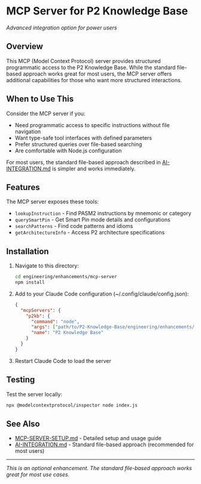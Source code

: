 # MCP Server for P2 Knowledge Base

*Advanced integration option for power users*

## Overview

This MCP (Model Context Protocol) server provides structured programmatic access to the P2 Knowledge Base. While the standard file-based approach works great for most users, the MCP server offers additional capabilities for those who want more structured interactions.

## When to Use This

Consider the MCP server if you:
- Need programmatic access to specific instructions without file navigation
- Want type-safe tool interfaces with defined parameters
- Prefer structured queries over file-based searching
- Are comfortable with Node.js configuration

For most users, the standard file-based approach described in [AI-INTEGRATION.md](/AI-INTEGRATION.md) is simpler and works immediately.

## Features

The MCP server exposes these tools:
- `lookupInstruction` - Find PASM2 instructions by mnemonic or category
- `querySmartPin` - Get Smart Pin mode details and configurations
- `searchPatterns` - Find code patterns and idioms
- `getArchitectureInfo` - Access P2 architecture specifications

## Installation

1. Navigate to this directory:
   ```bash
   cd engineering/enhancements/mcp-server
   npm install
   ```

2. Add to your Claude Code configuration (~/.config/claude/config.json):
   ```json
   {
     "mcpServers": {
       "p2kb": {
         "command": "node",
         "args": ["path/to/P2-Knowledge-Base/engineering/enhancements/mcp-server/index.js"],
         "name": "P2 Knowledge Base"
       }
     }
   }
   ```

3. Restart Claude Code to load the server

## Testing

Test the server locally:
```bash
npx @modelcontextprotocol/inspector node index.js
```

## See Also

- [MCP-SERVER-SETUP.md](MCP-SERVER-SETUP.md) - Detailed setup and usage guide
- [AI-INTEGRATION.md](/AI-INTEGRATION.md) - Standard file-based approach (recommended for most users)

---
*This is an optional enhancement. The standard file-based approach works great for most use cases.*